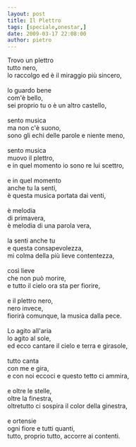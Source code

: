 ```yaml
---
layout: post
title: Il Plettro
tags: [speciale,onestar,]
date: 2009-03-17 22:08:00
author: pietro
---
```

Trovo un plettro<br/>tutto nero,<br/>lo raccolgo ed è il miraggio più sincero,<br/><br/>lo guardo bene<br/>com'è bello,<br/>sei proprio tu o è un altro castello,<br/><br/>sento musica<br/>ma non c'è suono,<br/>sono gli echi delle parole e niente meno,<br/><br/>sento musica<br/>muovo il plettro,<br/>e in quel momento io sono re lui scettro,<br/><br/>e in quel momento<br/>anche tu la senti,<br/>è questa musica portata dai venti,<br/><br/>è melodia<br/>di primavera,<br/>è melodia di una parola vera,<br/><br/>la senti anche tu<br/>e questa consapevolezza,<br/>mi colma della più lieve contentezza,<br/><br/>così lieve<br/>che non può morire,<br/>e tutto il cielo ora sta per fiorire,<br/><br/>e il plettro nero,<br/>nero invece,<br/>fiorirà comunque, la musica dalla pece.<br/><br/>Lo agito all'aria<br/>lo agito al sole,<br/>ed ecco cantare il cielo e terra e girasole,<br/><br/>tutto canta<br/>con me e gira,<br/>e con noi eccoci e questo tetto ci ammira,<br/><br/>e oltre le stelle,<br/>oltre la finestra,<br/>oltretutto ci sospira il color della ginestra,<br/><br/>e ortensie<br/>ogni fiore e tutti quanti,<br/>tutto, proprio tutto, accorre ai contenti.
